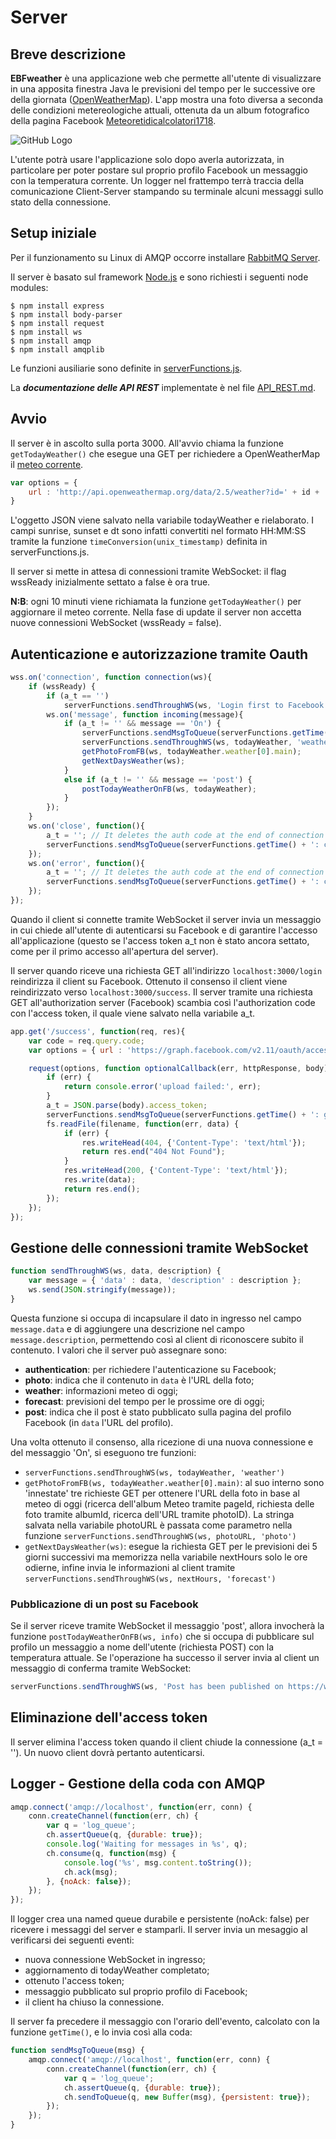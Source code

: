 # Server

## Breve descrizione
**EBFweather** è una applicazione web che permette all'utente di visualizzare in una apposita finestra Java le previsioni del tempo per le successive ore della giornata ([OpenWeatherMap](https://openweathermap.org/api)). L'app mostra una foto diversa a seconda delle condizioni metereologiche attuali, ottenuta da un album fotografico della pagina Facebook [Meteoretidicalcolatori1718](https://www.facebook.com/pg/Meteoretidicalcolatori1718-1839290216363075/photos/).

![GitHub Logo](image.png)

L'utente potrà usare l'applicazione solo dopo averla autorizzata, in particolare per poter postare sul proprio profilo Facebook un messaggio con la temperatura corrente. Un logger nel frattempo terrà traccia della comunicazione Client-Server stampando su terminale alcuni messaggi sullo stato della connessione.

## Setup iniziale
Per il funzionamento su Linux di AMQP occorre installare [RabbitMQ Server](https://www.rabbitmq.com/install-debian.html).

Il server è basato sul framework [Node.js](https://nodejs.org/it/download/) e sono richiesti i seguenti node modules:

```
$ npm install express
$ npm install body-parser
$ npm install request
$ npm install ws
$ npm install amqp
$ npm install amqplib
```

Le funzioni ausiliarie sono definite in [serverFunctions.js](serverFunctions.js).

La **_documentazione delle API REST_** implementate è nel file [API_REST.md](API_REST.md).

## Avvio

Il server è in ascolto sulla porta 3000.
All'avvio chiama la funzione `getTodayWeather()` che esegue una GET per richiedere a OpenWeatherMap il [meteo corrente](https://openweathermap.org/current).
```javascript
var options = {
	url : 'http://api.openweathermap.org/data/2.5/weather?id=' + id + '&units=metric&lang=it&appid=' + appid
}
```
L'oggetto JSON viene salvato nella variabile todayWeather e rielaborato. I campi sunrise, sunset e dt sono infatti convertiti nel formato HH:MM:SS tramite la funzione `timeConversion(unix_timestamp)` definita in serverFunctions.js.  

Il server si mette in attesa di connessioni tramite WebSocket: il flag wssReady inizialmente settato a false è ora true.

**N:B**: ogni 10 minuti viene richiamata la funzione `getTodayWeather()` per aggiornare il meteo corrente. Nella fase di update il server non accetta nuove connessioni WebSocket (wssReady = false).


## Autenticazione e autorizzazione tramite Oauth
```javascript
wss.on('connection', function connection(ws){
	if (wssReady) {
		if (a_t == '')
			serverFunctions.sendThroughWS(ws, 'Login first to Facebook at localhost:3000/login', 'authentication');
		ws.on('message', function incoming(message){
			if (a_t != '' && message == 'On') {
				serverFunctions.sendMsgToQueue(serverFunctions.getTime() + ': received new connection');
				serverFunctions.sendThroughWS(ws, todayWeather, 'weather');
				getPhotoFromFB(ws, todayWeather.weather[0].main);
				getNextDaysWeather(ws);
			}
			else if (a_t != '' && message == 'post') {
				postTodayWeatherOnFB(ws, todayWeather);
			}
		});
	}
	ws.on('close', function(){
		a_t = ''; // It deletes the auth code at the end of connection
		serverFunctions.sendMsgToQueue(serverFunctions.getTime() + ': client disconnected');
	});	
	ws.on('error', function(){
		a_t = ''; // It deletes the auth code at the end of connection
		serverFunctions.sendMsgToQueue(serverFunctions.getTime() + ': client disconnected');
	});
});
```
Quando il client si connette tramite WebSocket il server invia un messaggio in cui chiede all'utente di autenticarsi su Facebook e di garantire l'accesso all'applicazione (questo se l'access token a_t non è stato ancora settato, come per il primo accesso all'apertura del server).

Il server quando riceve una richiesta GET all'indirizzo `localhost:3000/login` reindirizza il client su Facebook.
Ottenuto il consenso il client viene reindirizzato verso `localhost:3000/success`. Il server tramite una richiesta GET all'authorization server (Facebook) scambia così l'authorization code con l'access token, il quale viene salvato nella variabile a_t. 
```javascript
app.get('/success', function(req, res){
	var code = req.query.code;
	var options = { url : 'https://graph.facebook.com/v2.11/oauth/access_token?client_id=639398073115710&redirect_uri=http%3A%2F%2Flocalhost:3000%2Fsuccess&client_secret=7aa285d12c5b562e188b76431f31c2aa&code=' + code };

	request(options, function optionalCallback(err, httpResponse, body){
		if (err) {
			return console.error('upload failed:', err);
		}
		a_t = JSON.parse(body).access_token;
		serverFunctions.sendMsgToQueue(serverFunctions.getTime() + ': got access token');
		fs.readFile(filename, function(err, data) {
			if (err) {
				res.writeHead(404, {'Content-Type': 'text/html'});
				return res.end("404 Not Found");
			}
			res.writeHead(200, {'Content-Type': 'text/html'});
			res.write(data);
			return res.end();
		});
	});
});
``` 

## Gestione delle connessioni tramite WebSocket

```javascript
function sendThroughWS(ws, data, description) {
	var message = { 'data' : data, 'description' : description };
	ws.send(JSON.stringify(message));
}
```

Questa funzione si occupa di incapsulare il dato in ingresso nel campo `message.data` e di aggiungere una descrizione nel campo `message.description`, permettendo così al client di riconoscere subito il contenuto. I valori che il server può assegnare sono:
- **authentication**: per richiedere l'autenticazione su Facebook;
- **photo**: indica che il contenuto in `data` è l'URL della foto;
- **weather**: informazioni meteo di oggi;
- **forecast**: previsioni del tempo per le prossime ore di oggi;
- **post**: indica che il post è stato pubblicato sulla pagina del profilo Facebook (in `data` l'URL del profilo).

Una volta ottenuto il consenso, alla ricezione di una nuova connessione e del messaggio 'On', si eseguono tre funzioni:
* `serverFunctions.sendThroughWS(ws, todayWeather, 'weather')`
* `getPhotoFromFB(ws, todayWeather.weather[0].main)`: al suo interno sono 'innestate' tre richieste GET per ottenere l'URL della foto in base al meteo di oggi (ricerca dell'album Meteo tramite pageId, richiesta delle foto tramite albumId, ricerca dell'URL tramite photoID). La stringa salvata nella variabile photoURL è passata come parametro nella funzione `serverFunctions.sendThroughWS(ws, photoURL, 'photo')`
* `getNextDaysWeather(ws)`: esegue la richiesta GET per le previsioni dei 5 giorni successivi ma memorizza nella variabile nextHours solo le ore odierne, infine invia le informazioni al client tramite `serverFunctions.sendThroughWS(ws, nextHours, 'forecast')`

### Pubblicazione di un post su Facebook
Se il server riceve tramite WebSocket il messaggio 'post', allora invocherà la funzione `postTodayWeatherOnFB(ws, info)` che si occupa di pubblicare sul profilo un messaggio a nome dell'utente (richiesta POST) con la temperatura attuale. Se l'operazione ha successo il server invia al client un messaggio di conferma tramite WebSocket:

```javascript
serverFunctions.sendThroughWS(ws, 'Post has been published on https://www.facebook.com/me', 'post');
```

## Eliminazione dell'access token
Il server elimina l'access token quando il client chiude la connessione (a_t = ''). Un nuovo client dovrà pertanto autenticarsi.

## Logger - Gestione della coda con AMQP

```javascript
amqp.connect('amqp://localhost', function(err, conn) {
	conn.createChannel(function(err, ch) {
		var q = 'log_queue';
		ch.assertQueue(q, {durable: true});
		console.log('Waiting for messages in %s', q);
		ch.consume(q, function(msg) {
			console.log('%s', msg.content.toString());
			ch.ack(msg);
		}, {noAck: false});
	});
});
```

Il logger crea una named queue durabile e persistente (noAck: false) per ricevere i messaggi del server e stamparli. Il server invia un mesaggio al verificarsi dei seguenti eventi:
- nuova connessione WebSocket in ingresso;
- aggiornamento di todayWeather completato;
- ottenuto l'access token;
- messaggio pubblicato sul proprio profilo di Facebook;
- il client ha chiuso la connessione.

Il server fa precedere il messaggio con l'orario dell'evento, calcolato con la funzione `getTime()`, e lo invia così alla coda:

```javascript
function sendMsgToQueue(msg) {
	amqp.connect('amqp://localhost', function(err, conn) {
		conn.createChannel(function(err, ch) {
			var q = 'log_queue';
			ch.assertQueue(q, {durable: true});
			ch.sendToQueue(q, new Buffer(msg), {persistent: true});
		});
	});
}
```
